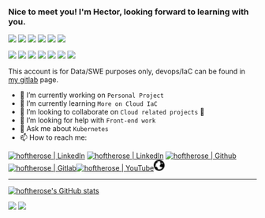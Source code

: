 ### Nice to meet you! I'm Hector, looking forward to learning with you.

<!--- Generic Profile --->
<p float="left">
  <img src="https://img.shields.io/badge/Arch_Linux-1793D1?style=for-the-badge&logo=arch-linux&logoColor=white" />
  <img src="https://img.shields.io/badge/manjaro-35BF5C?style=for-the-badge&logo=manjaro&logoColor=white" />
  <img src="https://img.shields.io/badge/Opera-FF1B2D?style=for-the-badge&logo=Opera&logoColor=white" />
  <img src="https://img.shields.io/badge/Firefox_Browser-FF7139?style=for-the-badge&logo=Firefox-Browser&logoColor=white" />
  <img src="https://img.shields.io/badge/VSCode-0078D4?style=for-the-badge&logo=visual%20studio%20code&logoColor=white" />
  <img src="https://img.shields.io/badge/VIM-%2311AB00.svg?&style=for-the-badge&logo=vim&logoColor=white" />
  <!--- Would like to learn --->
  <!--- <img src="https://crossplane.io/images/logo.svg" /> --->
</p>

<!--- Cloud Profile --->
<p float="left">
  <img src="https://img.shields.io/badge/Python-FFD43B?style=for-the-badge&logo=python&logoColor=blue" />
  <img src="https://img.shields.io/badge/Go-00ADD8?style=for-the-badge&logo=go&logoColor=white" />
  <img src="https://img.shields.io/badge/Google_Cloud-4285F4?style=for-the-badge&logo=google-cloud&logoColor=white" />
  <img src="https://img.shields.io/badge/Amazon_AWS-FF9900?style=for-the-badge&logo=amazonaws&logoColor=white" />
  <img src="https://img.shields.io/badge/kubernetes-326ce5.svg?&style=for-the-badge&logo=kubernetes&logoColor=white" />
  <img src="https://img.shields.io/badge/Docker-2CA5E0?style=for-the-badge&logo=docker&logoColor=white" />
  <img src="https://img.shields.io/badge/Terraform-7B42BC?style=for-the-badge&logo=terraform&logoColor=white" />
  <!--- Would like to learn --->
  <!--- <img src="https://crossplane.io/images/logo.svg" /> --->
</p>

<!--- Front/Backend Profile --->
<!--- <p float="left"> --->
<!--- <img src="https://img.shields.io/badge/Python-FFD43B?style=for-the-badge&logo=python&logoColor=blue" /> --->
<!--- <img src="https://img.shields.io/badge/Go-00ADD8?style=for-the-badge&logo=go&logoColor=white" /> --->
<!--- <img src="https://img.shields.io/badge/Django-092E20?style=for-the-badge&logo=django&logoColor=green" /> --->
<!--- <img src="https://img.shields.io/badge/fastapi-109989?style=for-the-badge&logo=FASTAPI&logoColor=white" /> --->
<!--- <img src="https://img.shields.io/badge/Flask-000000?style=for-the-badge&logo=flask&logoColor=white" /> --->
<!--- NOT YET --->
<!--- <img src="https://img.shields.io/badge/TypeScript-007ACC?style=for-the-badge&logo=typescript&logoColor=white" /> --->
<!--- <img src="https://img.shields.io/badge/React-20232A?style=for-the-badge&logo=react&logoColor=61DAFB" /> --->
<!--- <img src="https://img.shields.io/badge/Krita-203759?style=for-the-badge&logo=krita&logoColor=EEF37B" /> --->
<!--- </p> --->

<!--- Data Profile --->
<!--- <p float="left">  --->
<!--- <img src="https://img.shields.io/badge/Python-FFD43B?style=for-the-badge&logo=python&logoColor=blue" /> --->
<!--- <img src="https://img.shields.io/badge/PyTorch-EE4C2C?style=for-the-badge&logo=pytorch&logoColor=white" /> --->
<!--- <img src="https://img.shields.io/badge/Apache_Spark-FFFFFF?style=for-the-badge&logo=apachespark&logoColor=#E35A16" /> --->
<!--- <img src="https://img.shields.io/badge/MySQL-005C84?style=for-the-badge&logo=mysql&logoColor=white" /> --->
<!--- <img src="https://img.shields.io/badge/PostgreSQL-316192?style=for-the-badge&logo=postgresql&logoColor=white" /> --->
<!--- </p>  --->

This account is for Data/SWE purposes only, devops/IaC can be found in [my gitlab][gitlab] page.

- 🔭 I’m currently working on `Personal Project`
- 🌱 I’m currently learning `More on Cloud IaC`
- 👯 I’m looking to collaborate on `Cloud related projects` 👀
- 🤔 I’m looking for help with `Front-end work`
- 💬 Ask me about `Kubernetes`
- 📫 How to reach me:

[<img alt="hoftherose | LinkedIn" width="25px" src="https://cdn.jsdelivr.net/npm/simple-icons@v3/icons/gmail.svg" />][email]
[<img alt="hoftherose | LinkedIn" width="22px" src="https://cdn.jsdelivr.net/npm/simple-icons@v3/icons/linkedin.svg" />][linkedin]
[<img alt="hoftherose | Github" width="22px" src="https://cdn.jsdelivr.net/npm/simple-icons@v3/icons/github.svg" />][github][<img alt="hoftherose | Gitlab" width="22px" src="https://cdn.jsdelivr.net/npm/simple-icons@v3/icons/gitlab.svg" />][gitlab][<img alt="hoftherose | YouTube" width="22px" src="https://cdn.jsdelivr.net/npm/simple-icons@v3/icons/youtube.svg" />][youtube][<img alt="hoftherose.com" width="22px" src="https://raw.githubusercontent.com/iconic/open-iconic/master/svg/globe.svg" />][website]

---

[![hoftherose's GitHub stats](https://github-readme-stats.vercel.app/api?username=hoftherose&hide=stars&count_private=true&show_icons=true)]([https://github.com/hoftherose/github-readme-stats](https://github-readme-stats.vercel.app/api?username=hoftherose&hide=stars&count_private=true&show_icons=true))

<img src="https://github-readme-streak-stats.herokuapp.com/?user=hoftherose" />

<img src="https://github-readme-stats.vercel.app/api/top-langs/?username=hoftherose" />

[email]: https://www.hoftherose@gmail.com
[linkedin]: https://www.linkedin.com/in/hoftherose
[github]: https://www.github.com/hoftherose
[gitlab]: https://www.gitlab.com/hoftherose
[youtube]: https://www.youtube.com
[website]: https://www.github.com/hoftherose
